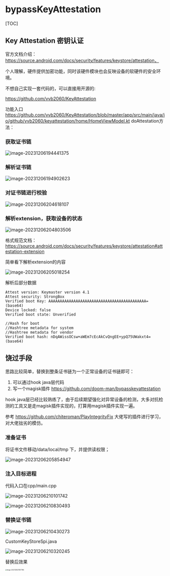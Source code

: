 # bypassKeyAttestation 
[TOC]
## Key Attestation 密钥认证

官方文档介绍： https://source.android.com/docs/security/features/keystore/attestation，

个人理解，硬件提供加密功能，同时该硬件模块也会反映设备的软硬件的安全环境。

不想自己实现一套代码的，可以直接用开源的:

 https://github.com/vvb2060/KeyAttestation

功能入口 https://github.com/vvb2060/KeyAttestation/blob/master/app/src/main/java/io/github/vvb2060/keyattestation/home/HomeViewModel.kt  doAttestation方法：
### 获取证书链

![image-20231206194441375](assets/image-20231206194441375.png)

### 解析证书链

![image-20231206194902623](assets/image-20231206194902623.png)

### 对证书链进行校验

![image-20231206204618107](assets/image-20231206204618107.png)

### 解析extension，获取设备的状态

![image-20231206204803506](assets/image-20231206204803506.png)

格式规范文档： https://source.android.com/docs/security/features/keystore/attestation#attestation-extension 

简单看下解析extension的内容

![image-20231206205018254](assets/image-20231206205018254.png)

解析后部分数据

```agsl
Attest version: Keymaster version 4.1
Attest security: StrongBox
Verified boot Key: AAAAAAAAAAAAAAAAAAAAAAAAAAAAAAAAAAAAAAAAAAA= (base64)
Device locked: false
Verified boot state: Unverified

//Hash for boot
//Hashtree metadata for system
//Hashtree metadata for vendor
Verified boot hash: nDqAWissOCsw+aWEm7cEcAkCvQngEE+ypQ75UWakxt4= (base64) 
```

## 饶过手段

思路比较简单，替换到整条证书链为一个正常设备的证书链即可：

1. 可以通过hook java层代码
2. 写一个magisk插件 https://github.com/doom-man/bypasskeyattestation



hook java层已经比较熟练了，由于后续期望强化对异常设备的检测，大多对抗检测的工具又是走magisk插件实现的，打算用magisk插件实现一遍。

参考 https://github.com/chiteroman/PlayIntegrityFix 大佬写的插件进行学习，对大佬拙劣的模仿。



### 准备证书

将证书文件移动/data/local/tmp 下，并提供读权限；

![image-20231206205854947](assets/image-20231206205854947.png)

### 注入目标进程

代码入口在cpp/main.cpp 

![image-20231206210101742](assets/image-20231206210101742.png)

![image-20231206210830493](assets/image-20231206210830493.png)

### 替换证书链

![image-20231206210430273](assets/image-20231206210430273.png)

CustomKeyStoreSpi.java 

![image-20231206210320245](assets/image-20231206210320245.png)

替换后效果

<img src="assets/image-20231206210517186.png" alt="image-20231206210517186" style="zoom:30%;" />